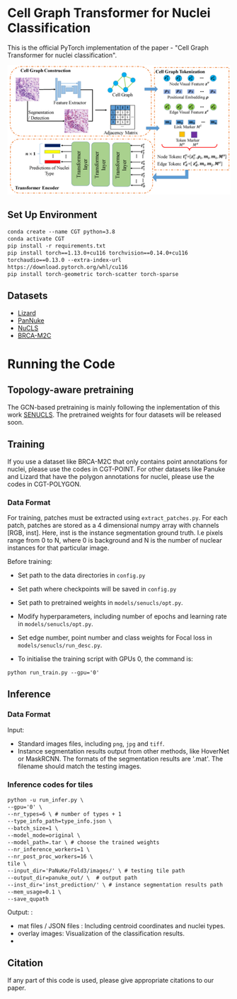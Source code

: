 # Cell Graph Transformer for Nuclei Classification

This is the official PyTorch implementation of the paper - "Cell Graph Transformer for nuclei classification". 

![](diagram/framework.png)




## Set Up Environment
```
conda create --name CGT python=3.8
conda activate CGT
pip install -r requirements.txt
pip install torch==1.13.0+cu116 torchvision==0.14.0+cu116 torchaudio==0.13.0 --extra-index-url https://download.pytorch.org/whl/cu116
pip install torch-geometric torch-scatter torch-sparse
```
## Datasets
- [Lizard](https://openaccess.thecvf.com/content/ICCV2021W/CDPath/html/Graham_Lizard_A_Large-Scale_Dataset_for_Colonic_Nuclear_Instance_Segmentation_and_ICCVW_2021_paper.html)
- [PanNuke](https://arxiv.org/abs/2003.10778)
- [NuCLS](https://academic.oup.com/gigascience/article-abstract/doi/10.1093/gigascience/giac037/6586817)
- [BRCA-M2C](http://openaccess.thecvf.com/content/ICCV2021/html/Abousamra_Multi-Class_Cell_Detection_Using_Spatial_Context_Representation_ICCV_2021_paper.html)

# Running the Code

## Topology-aware pretraining
The GCN-based pretraining is mainly following the inplementation of this work [SENUCLS](https://github.com/Lewislou/SENUCLS).
The pretrained weights for four datasets will be released soon.

## Training
If you use a dataset like BRCA-M2C that only contains point annotations for nuclei, please use the codes in CGT-POINT. For other datasets like Panuke and Lizard that have the polygon annotations for nuclei, please use the codes in CGT-POLYGON.

### Data Format
For training, patches must be extracted using `extract_patches.py`. For each patch, patches are stored as a 4 dimensional numpy array with channels [RGB, inst]. Here, inst is the instance segmentation ground truth. I.e pixels range from 0 to N, where 0 is background and N is the number of nuclear instances for that particular image. 

Before training:

- Set path to the data directories in `config.py`
- Set path where checkpoints will be saved  in `config.py`
- Set path to pretrained weights in `models/senucls/opt.py`.
- Modify hyperparameters, including number of epochs and learning rate in `models/senucls/opt.py`.
- Set edge number, point number and class weights for Focal loss in `models/senucls/run_desc.py`.

- To initialise the training script with GPUs 0, the command is:
```
python run_train.py --gpu='0' 
```

## Inference

### Data Format

Input: <br />
- Standard images files, including `png`, `jpg` and `tiff`.
- Instance segmentation results output from other methods, like HoverNet or MaskRCNN. The formats of the segmentation results are '.mat'. The filename should match the testing images.

### Inference codes for tiles
```
python -u run_infer.py \
--gpu='0' \
--nr_types=6 \ # number of types + 1
--type_info_path=type_info.json \
--batch_size=1 \
--model_mode=original \
--model_path=.tar \ # choose the trained weights
--nr_inference_workers=1 \
--nr_post_proc_workers=16 \
tile \
--input_dir='PaNuKe/Fold3/images/' \ # testing tile path
--output_dir=panuke_out/ \  # output path
--inst_dir='inst_prediction/' \ # instance segmentation results path
--mem_usage=0.1 \
--save_qupath
```
Output: : <br />
- mat files / JSON files : Including centroid coordinates and nuclei types.
- overlay images: Visualization of the classification results.
- 
## Citation

If any part of this code is used, please give appropriate citations to our paper. <br />

